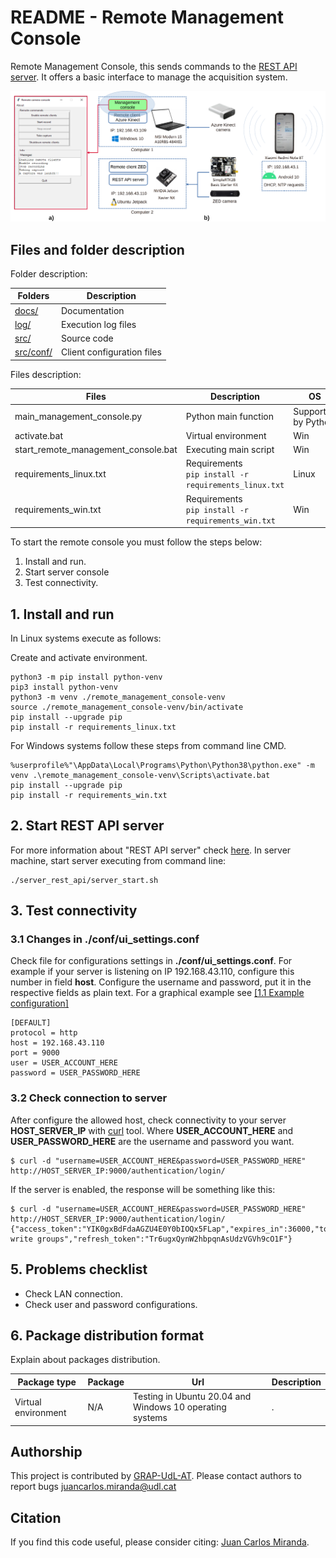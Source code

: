 # README - Remote Management Console 
Remote Management Console, this sends commands to the [REST API server](https://github.com/GRAP-UdL-AT/ak_acquisition_system/tree/main/server_rest_api/). It offers a basic interface to manage the acquisition system.

![REMOTE_MANAGEMENT_CONSOLE](https://github.com/GRAP-UdL-AT/ak_acquisition_system/blob/main/remote_management_console/docs/img/management_console_presentation.png?raw=true)

## Files and folder description

Folder description:

| Folders                    | Description            |
|---------------------------|-------------------------|
| [docs/](https://github.com/GRAP-UdL-AT/ak_acquisition_system/tree/main/remote_management_console/docs/) | Documentation |
| [log/](https://github.com/GRAP-UdL-AT/ak_acquisition_system/tree/main/remote_management_console/log/) | Execution log files |
| [src/](https://github.com/GRAP-UdL-AT/ak_acquisition_system/tree/main/remote_management_console/src/) | Source code |
| [src/conf/](https://github.com/GRAP-UdL-AT/ak_acquisition_system/tree/main/remote_management_console/src/conf/) | Client configuration files |


Files description:

| Files                    | Description              | OS |
|---------------------------|-------------------------|---|
| main_management_console.py | Python main function | Supported by Python |
| activate.bat | Virtual environment | Win |
| start_remote_management_console.bat | Executing main script | Win |
| requirements_linux.txt | Requirements <br>```pip install -r requirements_linux.txt``` | Linux |
| requirements_win.txt | Requirements <br>```pip install -r requirements_win.txt``` | Win |

To start the remote console you must follow the steps below:
1. Install and run.
2. Start server console
3. Test connectivity.

## 1. Install and run

In Linux systems execute as follows:

Create and activate environment.
```
python3 -m pip install python-venv
pip3 install python-venv
python3 -m venv ./remote_management_console-venv
source ./remote_management_console-venv/bin/activate
pip install --upgrade pip
pip install -r requirements_linux.txt
```

For Windows systems follow these steps from command line CMD.
```
%userprofile%"\AppData\Local\Programs\Python\Python38\python.exe" -m venv .\remote_management_console-venv\Scripts\activate.bat
pip install --upgrade pip
pip install -r requirements_win.txt
```


## 2. Start REST API server

For more information about "REST API server"
check [here](https://github.com/GRAP-UdL-AT/ak_acquisition_system/tree/main/server_rest_api/).
In server machine, start server executing from command line:

```
./server_rest_api/server_start.sh
```

## 3. Test connectivity

### 3.1 Changes in ./conf/ui_settings.conf
Check file for configurations settings in **./conf/ui_settings.conf**.
For example if your server is listening on IP 192.168.43.110, configure this number in field **host**.
Configure the username and password, put it in the respective fields as plain text. For a graphical example see [[1.1 Example configuration]](https://github.com/GRAP-UdL-AT/ak_acquisition_system#11-example-configuration---capturing-fruit-data-using-the-ak_acqs-software)
```
[DEFAULT]
protocol = http
host = 192.168.43.110
port = 9000
user = USER_ACCOUNT_HERE
password = USER_PASSWORD_HERE
```


### 3.2 Check connection to server

After configure the allowed host, check connectivity to your server **HOST_SERVER_IP** with [curl](https://curl.se/) tool.
Where **USER_ACCOUNT_HERE** and **USER_PASSWORD_HERE** are the username and password you want.
```
$ curl -d "username=USER_ACCOUNT_HERE&password=USER_PASSWORD_HERE" http://HOST_SERVER_IP:9000/authentication/login/
```

If the server is enabled, the response will be something like this:
```
$ curl -d "username=USER_ACCOUNT_HERE&password=USER_PASSWORD_HERE" http://HOST_SERVER_IP:9000/authentication/login/
{"access_token":"YIK0gxBdFdaAGZU4E0Y0bIOQx5FLap","expires_in":36000,"token_type":"Bearer","scope":"read write groups","refresh_token":"Tr6ugxQynW2hbpqnAsUdzVGVh9cO1F"}
```

## 5. Problems checklist

* Check LAN connection.
* Check user and password configurations.

## 6. Package distribution format

Explain about packages distribution.

| Package type | Package |  Url |  Description | 
|--------------|---------|------|------|
| Virtual environment          | N/A    | Testing in Ubuntu 20.04 and Windows 10 operating systems | . |


## Authorship

This project is contributed by [GRAP-UdL-AT](http://www.grap.udl.cat/en/index.html). Please contact authors to report
bugs juancarlos.miranda@udl.cat

## Citation

If you find this code useful, please consider citing:
[Juan Carlos Miranda](https://github.com/juancarlosmiranda).
